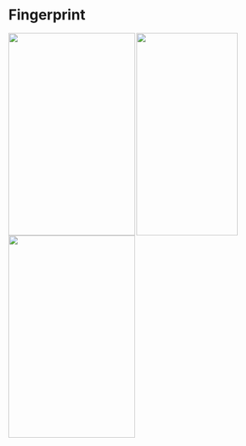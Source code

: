 # Fingerprint
<a href="url"><img src="https://user-images.githubusercontent.com/39788728/84267103-2d562400-ab43-11ea-8975-44c890ad8760.jpg" align="left" height="400" width="250" ></a>
<a href="url"><img src="https://user-images.githubusercontent.com/39788728/84267263-67272a80-ab43-11ea-98ac-e910e5acfc39.jpg" align="left" height="400" width="200" ></a>
<a href="url"><img src="https://user-images.githubusercontent.com/39788728/84267321-7e661800-ab43-11ea-9292-3dc126dd4b7f.jpg" align="left" height="400" width="250" ></a>
